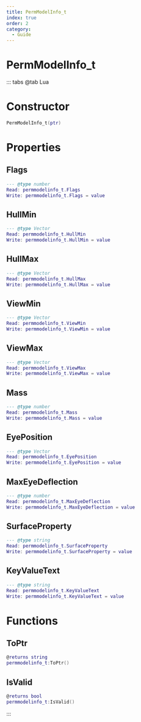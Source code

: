 ```yaml
---
title: PermModelInfo_t
index: true
order: 2
category:
  - Guide
---
```


# PermModelInfo_t

::: tabs
@tab Lua
# Constructor
```lua
PermModelInfo_t(ptr)
```
# Properties
## Flags 
```lua
--- @type number
Read: permmodelinfo_t.Flags
Write: permmodelinfo_t.Flags = value
```
## HullMin 
```lua
--- @type Vector
Read: permmodelinfo_t.HullMin
Write: permmodelinfo_t.HullMin = value
```
## HullMax 
```lua
--- @type Vector
Read: permmodelinfo_t.HullMax
Write: permmodelinfo_t.HullMax = value
```
## ViewMin 
```lua
--- @type Vector
Read: permmodelinfo_t.ViewMin
Write: permmodelinfo_t.ViewMin = value
```
## ViewMax 
```lua
--- @type Vector
Read: permmodelinfo_t.ViewMax
Write: permmodelinfo_t.ViewMax = value
```
## Mass 
```lua
--- @type number
Read: permmodelinfo_t.Mass
Write: permmodelinfo_t.Mass = value
```
## EyePosition 
```lua
--- @type Vector
Read: permmodelinfo_t.EyePosition
Write: permmodelinfo_t.EyePosition = value
```
## MaxEyeDeflection 
```lua
--- @type number
Read: permmodelinfo_t.MaxEyeDeflection
Write: permmodelinfo_t.MaxEyeDeflection = value
```
## SurfaceProperty 
```lua
--- @type string
Read: permmodelinfo_t.SurfaceProperty
Write: permmodelinfo_t.SurfaceProperty = value
```
## KeyValueText 
```lua
--- @type string
Read: permmodelinfo_t.KeyValueText
Write: permmodelinfo_t.KeyValueText = value
```
# Functions
## ToPtr
```lua
@returns string
permmodelinfo_t:ToPtr()
```
## IsValid
```lua
@returns bool
permmodelinfo_t:IsValid()
```

:::